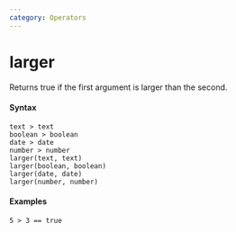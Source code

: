 ```yaml
---
category: Operators
---
```


# larger
Returns true if the first argument is larger than the second.

#### Syntax
```
text > text
boolean > boolean
date > date
number > number
larger(text, text)
larger(boolean, boolean)
larger(date, date)
larger(number, number)
```

#### Examples
```
5 > 3 == true
```
